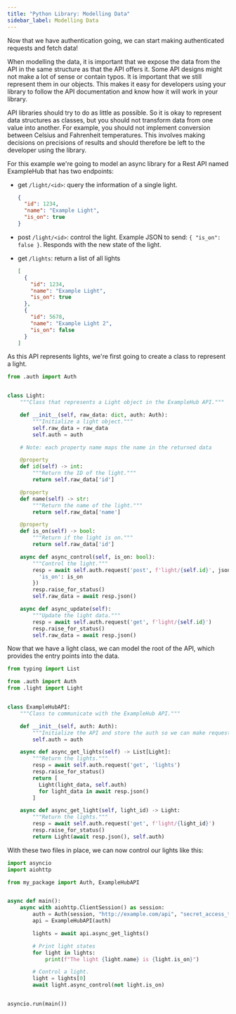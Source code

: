 ```yaml
---
title: "Python Library: Modelling Data"
sidebar_label: Modelling Data
---
```


Now that we have authentication going, we can start making authenticated requests and fetch data!

When modelling the data, it is important that we expose the data from the API in the same structure as that the API offers it. Some API designs might not make a lot of sense or contain typos. It is important that we still represent them in our objects. This makes it easy for developers using your library to follow the API documentation and know how it will work in your library.

API libraries should try to do as little as possible. So it is okay to represent data structures as classes, but you should not transform data from one value into another. For example, you should not implement conversion between Celsius and Fahrenheit temperatures. This involves making decisions on precisions of results and should therefore be left to the developer using the library.

For this example we're going to model an async library for a Rest API named ExampleHub that has two endpoints:

- get `/light/<id>`: query the information of a single light.

  ```json
  {
    "id": 1234,
    "name": "Example Light",
    "is_on": true
  }
  ```

- post `/light/<id>`: control the light. Example JSON to send: `{ "is_on": false }`. Responds with the new state of the light.

- get `/lights`: return a list of all lights
  ```json
  [
    {
      "id": 1234,
      "name": "Example Light",
      "is_on": true
    },
    {
      "id": 5678,
      "name": "Example Light 2",
      "is_on": false
    }
  ]
  ```

As this API represents lights, we're first going to create a class to represent a light.

```python
from .auth import Auth


class Light:
    """Class that represents a Light object in the ExampleHub API."""

    def __init__(self, raw_data: dict, auth: Auth):
        """Initialize a light object."""
        self.raw_data = raw_data
        self.auth = auth

    # Note: each property name maps the name in the returned data

    @property
    def id(self) -> int:
        """Return the ID of the light."""
        return self.raw_data['id']

    @property
    def name(self) -> str:
        """Return the name of the light."""
        return self.raw_data['name']

    @property
    def is_on(self) -> bool:
        """Return if the light is on."""
        return self.raw_data['id']

    async def async_control(self, is_on: bool):
        """Control the light."""
        resp = await self.auth.request('post', f'light/{self.id}', json={
          'is_on': is_on
        })
        resp.raise_for_status()
        self.raw_data = await resp.json()

    async def async_update(self):
        """Update the light data."""
        resp = await self.auth.request('get', f'light/{self.id}')
        resp.raise_for_status()
        self.raw_data = await resp.json()
```

Now that we have a light class, we can model the root of the API, which provides the entry points into the data.

```python
from typing import List

from .auth import Auth
from .light import Light


class ExampleHubAPI:
    """Class to communicate with the ExampleHub API."""

    def __init__(self, auth: Auth):
        """Initialize the API and store the auth so we can make requests."""
        self.auth = auth

    async def async_get_lights(self) -> List[Light]:
        """Return the lights."""
        resp = await self.auth.request('get', 'lights')
        resp.raise_for_status()
        return [
          Light(light_data, self.auth)
          for light_data in await resp.json()
        ]

    async def async_get_light(self, light_id) -> Light:
        """Return the lights."""
        resp = await self.auth.request('get', f'light/{light_id}')
        resp.raise_for_status()
        return Light(await resp.json(), self.auth)
```

With these two files in place, we can now control our lights like this:

```python
import asyncio
import aiohttp

from my_package import Auth, ExampleHubAPI


async def main():
    async with aiohttp.ClientSession() as session:
        auth = Auth(session, "http://example.com/api", "secret_access_token")
        api = ExampleHubAPI(auth)

        lights = await api.async_get_lights()

        # Print light states
        for light in lights:
            print(f"The light {light.name} is {light.is_on}")

        # Control a light.
        light = lights[0]
        await light.async_control(not light.is_on)


asyncio.run(main())
```
